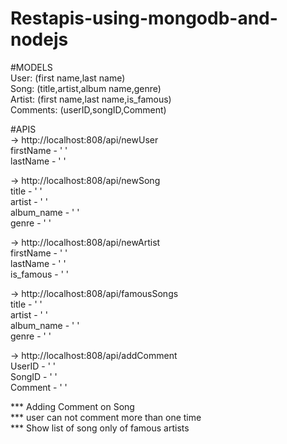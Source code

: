 # Restapis-using-mongodb-and-nodejs

#MODELS                                                                                                                                        
User: (first name,last name)                                                                                                                    
Song: (title,artist,album name,genre)                                                                                                                          
Artist: (first name,last name,is_famous)                                                                                                       
Comments: (userID,songID,Comment)

#APIS                                                                                                                                       
-> http://localhost:808/api/newUser                                                                                                                
          firstName - ' '                                                                                                                      
          lastName  - ' '                                                                                                                         
          
-> http://localhost:808/api/newSong                                                                                                               
          title - ' '                                                                                                                            
          artist - ' '                                                                                                                              
          album_name - ' '                                                                                                                         
          genre - ' '    
          
-> http://localhost:808/api/newArtist                                                                                                                
          firstName - ' '                                                                                                                      
          lastName  - ' '  
          is_famous - ' '
          
-> http://localhost:808/api/famousSongs                                                                                                               
          title - ' '                                                                                                                            
          artist - ' '                                                                                                                              
          album_name - ' '                                                                                                                         
          genre - ' '   
          
-> http://localhost:808/api/addComment                                                                                                               
          UserID - ' '                                                                                                                            
          SongID - ' '                                                                                                                              
          Comment - ' '
          
  *** Adding Comment on Song                                                                                                             
  *** user can not comment more than one time                                                                                               
  *** Show list of song only of famous artists 
